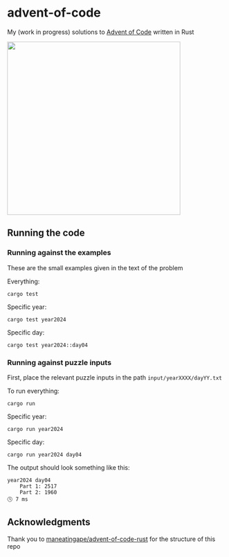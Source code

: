 # advent-of-code

My (work in progress) solutions to [Advent of Code](https://adventofcode.com/) written in Rust

<img src="https://github.com/user-attachments/assets/c5209052-c2b5-40aa-a60b-1b427ef35178" width=400>

## Running the code

### Running against the examples

These are the small examples given in the text of the problem

Everything:
```
cargo test
```
Specific year:
```
cargo test year2024
```
Specific day:
```
cargo test year2024::day04
```

### Running against puzzle inputs

First, place the relevant puzzle inputs in the path `input/yearXXXX/dayYY.txt`

To run everything:
```
cargo run
```
Specific year:
```
cargo run year2024
```
Specific day:
```
cargo run year2024 day04
```

The output should look something like this:
```
year2024 day04
    Part 1: 2517
    Part 2: 1960
🕓 7 ms
```

## Acknowledgments

Thank you to [maneatingape/advent-of-code-rust](https://github.com/maneatingape/advent-of-code-rust) for the structure of this repo

